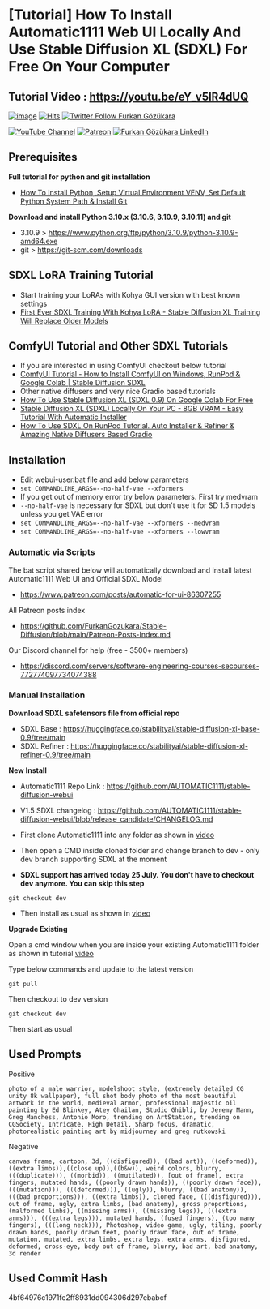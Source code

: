 # [Tutorial] How To Install Automatic1111 Web UI Locally And Use Stable Diffusion XL (SDXL) For Free On Your Computer

## Tutorial Video : https://youtu.be/eY_v5IR4dUQ

[![image](https://img.shields.io/discord/772774097734074388?label=Discord&logo=discord)](https://discord.com/servers/software-engineering-courses-secourses-772774097734074388) [![Hits](https://hits.seeyoufarm.com/api/count/incr/badge.svg?url=https%3A%2F%2Fgithub.com%2FFurkanGozukara%2FStable-Diffusion%2Fblob%2Fmain%2FTutorials%2FHow-To-Use-SDXL-Locally-With-Automatic1111-SD-Web-UI.md&count_bg=%2379C83D&title_bg=%239E0F0F&icon=apachespark.svg&icon_color=%23E7E7E7&title=views&edge_flat=false)](https://hits.seeyoufarm.com) [![Twitter Follow Furkan Gözükara](https://img.shields.io/badge/Twitter-Follow%20Me-1DA1F2?style=for-the-badge&logo=twitter&logoColor=white)](https://twitter.com/GozukaraFurkan)

[![YouTube Channel](https://img.shields.io/badge/YouTube-SECourses-C50C0C?style=for-the-badge&logo=youtube)](https://www.youtube.com/SECourses) [![Patreon](https://img.shields.io/badge/Patreon-Support%20Me-F2EB0E?style=for-the-badge&logo=patreon)](https://www.patreon.com/SECourses) [![Furkan Gözükara LinkedIn](https://img.shields.io/badge/LinkedIn-Follow%20Me-0077B5?style=for-the-badge&logo=linkedin&logoColor=white)](https://www.linkedin.com/in/furkangozukara/) 

## Prerequisites

**Full tutorial for python and git installation**
* [How To Install Python, Setup Virtual Environment VENV, Set Default Python System Path & Install Git](https://youtu.be/B5U7LJOvH6g)

**Download and install Python 3.10.x (3.10.6, 3.10.9, 3.10.11) and git**
* 3.10.9 > https://www.python.org/ftp/python/3.10.9/python-3.10.9-amd64.exe
* git > https://git-scm.com/downloads

## SDXL LoRA Training Tutorial
* Start training your LoRAs with Kohya GUI version with best known settings
* [First Ever SDXL Training With Kohya LoRA - Stable Diffusion XL Training Will Replace Older Models](https://youtu.be/AY6DMBCIZ3A)

## ComfyUI Tutorial and Other SDXL Tutorials

* If you are interested in using ComfyUI checkout below tutorial
* [ComfyUI Tutorial - How to Install ComfyUI on Windows, RunPod & Google Colab | Stable Diffusion SDXL](https://youtu.be/FnMHbhvWUhE)
* Other native diffusers and very nice Gradio based tutorials
* [How To Use Stable Diffusion XL (SDXL 0.9) On Google Colab For Free](https://youtu.be/s2MQqmv6yAg)
* [Stable Diffusion XL (SDXL) Locally On Your PC - 8GB VRAM - Easy Tutorial With Automatic Installer](https://youtu.be/__7VNmnn5iU)
* [How To Use SDXL On RunPod Tutorial. Auto Installer & Refiner & Amazing Native Diffusers Based Gradio](https://youtu.be/gTdPRm-R-14)

## Installation

* Edit webui-user.bat file and add below parameters
* ```set COMMANDLINE_ARGS=--no-half-vae --xformers```
* If you get out of memory error try below parameters. First try medvram
* ```--no-half-vae``` is necessary for SDXL but don't use it for SD 1.5 models unless you get VAE error
* ```set COMMANDLINE_ARGS=--no-half-vae --xformers --medvram```
* ```set COMMANDLINE_ARGS=--no-half-vae --xformers --lowvram```

### Automatic via Scripts

The bat script shared below will automatically download and install latest Automatic1111 Web UI and Official SDXL Model

* https://www.patreon.com/posts/automatic-for-ui-86307255

All Patreon posts index
* https://github.com/FurkanGozukara/Stable-Diffusion/blob/main/Patreon-Posts-Index.md

Our Discord channel for help (free - 3500+ members) 
* https://discord.com/servers/software-engineering-courses-secourses-772774097734074388

### Manual Installation

**Download SDXL safetensors file from official repo**
* SDXL Base : https://huggingface.co/stabilityai/stable-diffusion-xl-base-0.9/tree/main
* SDXL Refiner : https://huggingface.co/stabilityai/stable-diffusion-xl-refiner-0.9/tree/main

**New Install**

* Automatic1111 Repo Link : https://github.com/AUTOMATIC1111/stable-diffusion-webui
* V1.5 SDXL changelog : https://github.com/AUTOMATIC1111/stable-diffusion-webui/blob/release_candidate/CHANGELOG.md

* First clone Automatic1111 into any folder as shown in [video](https://youtu.be/eY_v5IR4dUQ)

* Then open a CMD inside cloned folder and change branch to dev - only dev branch supporting SDXL at the moment
* **SDXL support has arrived today 25 July. You don't have to checkout dev anymore. You can skip this step**

```
git checkout dev
```

* Then install as usual as shown in [video](https://youtu.be/eY_v5IR4dUQ)

**Upgrade Existing**

Open a cmd window when you are inside your existing Automatic1111 folder as shown in tutorial [video](https://youtu.be/eY_v5IR4dUQ)

Type below commands and update to the latest version 

```
git pull
```

Then checkout to dev version

```
git checkout dev
```

Then start as usual


## Used Prompts

Positive
```
photo of a male warrior, modelshoot style, (extremely detailed CG unity 8k wallpaper), full shot body photo of the most beautiful artwork in the world, medieval armor, professional majestic oil painting by Ed Blinkey, Atey Ghailan, Studio Ghibli, by Jeremy Mann, Greg Manchess, Antonio Moro, trending on ArtStation, trending on CGSociety, Intricate, High Detail, Sharp focus, dramatic, photorealistic painting art by midjourney and greg rutkowski
```

Negative
```
canvas frame, cartoon, 3d, ((disfigured)), ((bad art)), ((deformed)),((extra limbs)),((close up)),((b&w)), weird colors, blurry, (((duplicate))), ((morbid)), ((mutilated)), [out of frame], extra fingers, mutated hands, ((poorly drawn hands)), ((poorly drawn face)), (((mutation))), (((deformed))), ((ugly)), blurry, ((bad anatomy)), (((bad proportions))), ((extra limbs)), cloned face, (((disfigured))), out of frame, ugly, extra limbs, (bad anatomy), gross proportions, (malformed limbs), ((missing arms)), ((missing legs)), (((extra arms))), (((extra legs))), mutated hands, (fused fingers), (too many fingers), (((long neck))), Photoshop, video game, ugly, tiling, poorly drawn hands, poorly drawn feet, poorly drawn face, out of frame, mutation, mutated, extra limbs, extra legs, extra arms, disfigured, deformed, cross-eye, body out of frame, blurry, bad art, bad anatomy, 3d render
```

## Used Commit Hash 

4bf64976c1971fe2ff8931dd094306d297ebabcf



